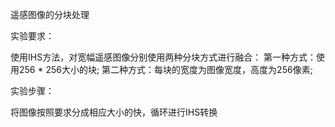 遥感图像的分块处理

实验要求：

使用IHS方法，对宽幅遥感图像分别使用两种分块方式进行融合：
第一种方式：使用256 * 256大小的块;
第二种方式：每块的宽度为图像宽度，高度为256像素;

实验步骤：

将图像按照要求分成相应大小的快，循环进行IHS转换

